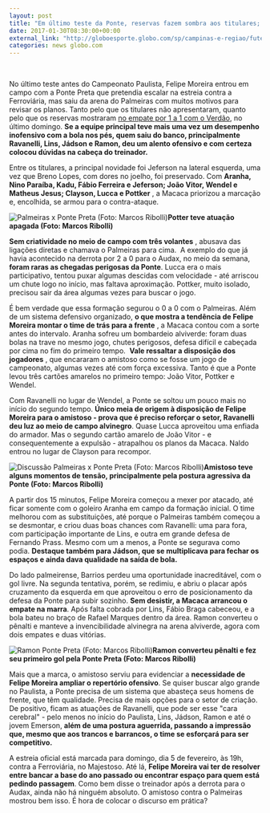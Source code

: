 ```yaml
---
layout: post
title: "Em último teste da Ponte, reservas fazem sombra aos titulares; análise"
date: 2017-01-30T08:30:00+00:00
external_link: "http://globoesporte.globo.com/sp/campinas-e-regiao/futebol/times/ponte-preta/noticia/2017/01/em-ultimo-teste-da-ponte-reservas-fazem-sombra-aos-titulares-analise.html"
categories: news globo.com
---
```

&nbsp;

No último teste antes do Campeonato Paulista, Felipe Moreira entrou em campo com a Ponte Preta que pretendia escalar na estreia contra a Ferroviária, mas saiu da arena do Palmeiras com muitos motivos para revisar os planos. Tanto pelo que os titulares não apresentaram, quanto pelo que os reservas mostraram [no empate por 1 a 1 com o Verdão](http://globoesporte.globo.com/sp/futebol/jogo/29-01-2017/palmeiras-ponte-preta/), no último domingo. **Se a equipe principal teve mais uma vez um desempenho inofensivo com a bola nos pés, quem saiu do banco, principalmente Ravanelli, Lins, Jádson e Ramon, deu um alento ofensivo e com certeza colocou dúvidas na cabeça do treinador.&nbsp;**

Entre os titulares, a principal novidade foi Jeferson na lateral esquerda, uma vez que Breno Lopes, com dores no joelho, foi preservado. Com **Aranha, Nino Paraíba, Kadu, Fábio Ferreira e Jeferson; João Vitor, Wendel e Matheus Jesus; Clayson, Lucca e Pottker** , a Macaca priorizou a marcação e, encolhida, se armou para o contra-ataque.

 ![Palmeiras x Ponte Preta (Foto: Marcos Ribolli)](http://s2.glbimg.com/7K2pMGgTjfJ0z4K_zqiq-qhRJrY=/104x0:1449x1776/300x397/s.glbimg.com/es/ge/f/original/2017/01/29/rib6123.jpg "Palmeiras x Ponte Preta (Foto: Marcos Ribolli)")**Potter teve atuação apagada (Foto: Marcos Ribolli)**

**Sem criatividade no meio de campo com três volantes** , abusava das ligações diretas e chamava o Palmeiras para cima. &nbsp;A exemplo do que já havia acontecido na derrota por 2 a 0 para o Audax, no meio da semana, **foram raras as chegadas perigosas da Ponte**. Lucca era o mais participativo, tentou puxar algumas descidas com velocidade - até arriscou um chute logo no início, mas faltava aproximação. Pottker, muito isolado, precisou sair da área algumas vezes para buscar o jogo.&nbsp;

É bem verdade que essa formação segurou o 0 a 0 com o Palmeiras. Além de um sistema defensivo organizado, **o que mostra a tendência de Felipe Moreira montar o time de trás para a frente** , a Macaca contou com a sorte antes do intervalo. Aranha sofreu um bombardeio alviverde: foram duas bolas na trave no mesmo jogo, chutes perigosos, defesa difícil e cabeçada por cima no fim do primeiro tempo.&nbsp; **Vale ressaltar a disposição dos jogadores** , que encararam o amistoso como se fosse um jogo de campeonato, algumas vezes até com força excessiva. Tanto é que a Ponte levou três cartões amarelos no primeiro tempo: João Vitor, Pottker e Wendel.&nbsp;

Com Ravanelli no lugar de Wendel, a Ponte se soltou um pouco mais no início do segundo tempo. **Único meia de origem à disposição de Felipe Moreira para o amistoso - prova que é preciso reforçar o setor, Ravanelli deu luz ao meio de campo alvinegro**. Quase Lucca aproveitou uma enfiada do armador. Mas o segundo cartão amarelo de João Vitor - e consequentemente a expulsão - atrapalhou os planos da Macaca. Naldo entrou no lugar de Clayson para recompor.

 ![Discussão Palmeiras x Ponte Preta (Foto: Marcos Ribolli)](http://s2.glbimg.com/wTJBnnJc8wyaraivce0IMKbNYOU=/0x548:4927x3117/690x360/s.glbimg.com/es/ge/f/original/2017/01/29/rib6250.jpg "Discussão Palmeiras x Ponte Preta (Foto: Marcos Ribolli)")**Amistoso&nbsp;teve alguns momentos de tensão, principalmente pela postura agressiva da Ponte (Foto: Marcos Ribolli)**

A partir dos 15 minutos, Felipe Moreira começou a mexer por atacado, até ficar somente com o goleiro Aranha em campo da formação inicial. O time melhorou com as substituições, até porque o Palmeiras também começou a se desmontar, e criou duas boas chances com Ravanelli: uma para fora, com participação importante de Lins, e outra em grande defesa de Fernando Prass. Mesmo com um a menos, a Ponte se segurava como podia. **Destaque também para Jádson, que se multiplicava para fechar os espaços e ainda dava qualidade na saída de bola.**

Do lado palmeirense, Barrios perdeu uma oportunidade inacreditável, com o gol livre. Na segunda tentativa, porém, se redimiu, e abriu o placar após cruzamento da esquerda em que aproveitou o erro de posicionamento da defesa da Ponte para subir sozinho. **Sem desistir, a Macaca arrancou o empate na marra**. Após falta cobrada por Lins, Fábio Braga cabeceou, e a bola bateu no braço de Rafael Marques dentro da área. Ramon converteu o pênalti e manteve a invencibilidade alvinegra na arena alviverde, agora com dois empates e duas vitórias.&nbsp;

 ![Ramon Ponte Preta (Foto: Marcos Ribolli)](http://s2.glbimg.com/Z_n5RsfBjbMCqx6wRha-VG_vvdM=/76x0:1943x1431/300x230/s.glbimg.com/es/ge/f/original/2017/01/29/rib6475_55lkFf6.jpg "Ramon Ponte Preta (Foto: Marcos Ribolli)")**Ramon converteu&nbsp;pênalti e fez seu primeiro gol pela Ponte Preta (Foto: Marcos Ribolli)**

Mais que a marca, o amistoso serviu para evidenciar a **necessidade de Felipe Moreira ampliar o repertório ofensivo**. Se quiser buscar algo grande no Paulista, a Ponte precisa de um sistema que abasteça seus homens de frente, que têm qualidade. Precisa de mais opções para o setor de criação. De positivo, ficam as atuações de Ravanelli, que pode ser esse "cara cerebral" - pelo menos no início do Paulista, Lins, Jádson, Ramon e até o jovem Emerson, **além de uma postura aguerrida, passando a impressão que, mesmo que aos trancos e barrancos, o time se esforçará para ser competitivo.&nbsp;**

A estreia oficial está marcada para domingo, dia 5 de fevereiro, às 19h, contra a Ferroviária, no Majestoso. Até lá, **Felipe Moreira vai ter de resolver entre bancar a base do ano passado ou encontrar espaço para quem está pedindo passagem**. Como bem disse o treinador após a derrota para o Audax, ainda não há ninguém absoluto. O amistoso contra o Palmeiras mostrou bem isso. É hora de colocar o discurso em prática?&nbsp;

